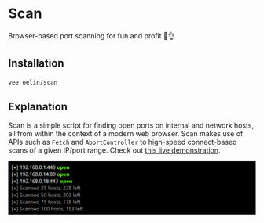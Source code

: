# Scan

Browser-based port scanning for fun and profit 🥳👌.

## Installation

```sh
vee oelin/scan
```

## Explanation

Scan is a simple script for finding open ports on internal and network hosts, all from within the context of a modern web browser. Scan makes use of APIs such as `Fetch` and `AbortController` to high-speed connect-based scans of a given IP/port range. Check out [this live demonstration](https://pscanjs.web.app).

<img src='scan.png'>



